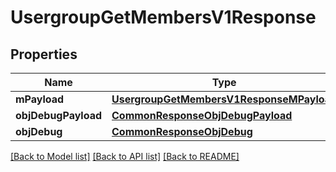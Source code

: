 # UsergroupGetMembersV1Response

## Properties
Name | Type | Description | Notes
------------ | ------------- | ------------- | -------------
**mPayload** | [**UsergroupGetMembersV1ResponseMPayload**](UsergroupGetMembersV1ResponseMPayload.md) |  | 
**objDebugPayload** | [**CommonResponseObjDebugPayload**](CommonResponseObjDebugPayload.md) |  | [optional] 
**objDebug** | [**CommonResponseObjDebug**](CommonResponseObjDebug.md) |  | [optional] 

[[Back to Model list]](../README.md#documentation-for-models) [[Back to API list]](../README.md#documentation-for-api-endpoints) [[Back to README]](../README.md)


